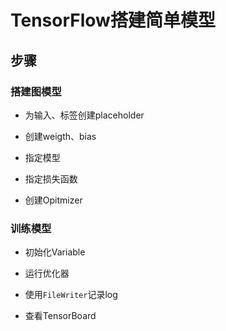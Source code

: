 #	TensorFlow搭建简单模型

##	步骤

###	搭建图模型

-	为输入、标签创建placeholder

-	创建weigth、bias

-	指定模型

-	指定损失函数

-	创建Opitmizer

###	训练模型

-	初始化Variable

-	运行优化器

-	使用`FileWriter`记录log

-	查看TensorBoard



